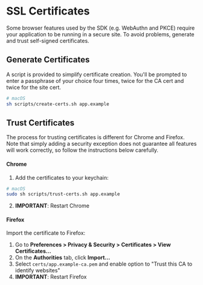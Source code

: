 # SSL Certificates

Some browser features used by the SDK (e.g. WebAuthn and PKCE) require your application to be running in a secure site. To avoid problems, generate and trust self-signed certificates.

## Generate Certificates

A script is provided to simplify certificate creation.  You'll be prompted to enter a passphrase of your choice four times, twice for the CA cert and twice for the site cert.

```bash
# macOS
sh scripts/create-certs.sh app.example
```

## Trust Certificates

The process for trusting certificates is different for Chrome and Firefox. Note that simply adding a security exception does not guarantee all features will work correctly, so follow the instructions below carefully.

#### Chrome

1. Add the certificates to your keychain:

```bash
# macOS
sudo sh scripts/trust-certs.sh app.example
```

2. **IMPORTANT**: Restart Chrome

#### Firefox

Import the certificate to Firefox:

1. Go to **Preferences > Privacy & Security > Certificates > View Certificates...**
1. On the **Authorities** tab, click **Import...**
1. Select `certs/app.example-ca.pem` and enable option to "Trust this CA to identify websites"
1. **IMPORTANT**: Restart Firefox

